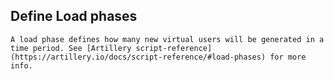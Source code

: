 ## Define Load phases
    A load phase defines how many new virtual users will be generated in a time period. See [Artillery script-reference](https://artillery.io/docs/script-reference/#load-phases) for more info.